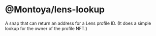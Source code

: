 # @Montoya/lens-lookup

A snap that can return an address for a Lens profile ID. (It does a simple lookup for the owner of the profile NFT.)
